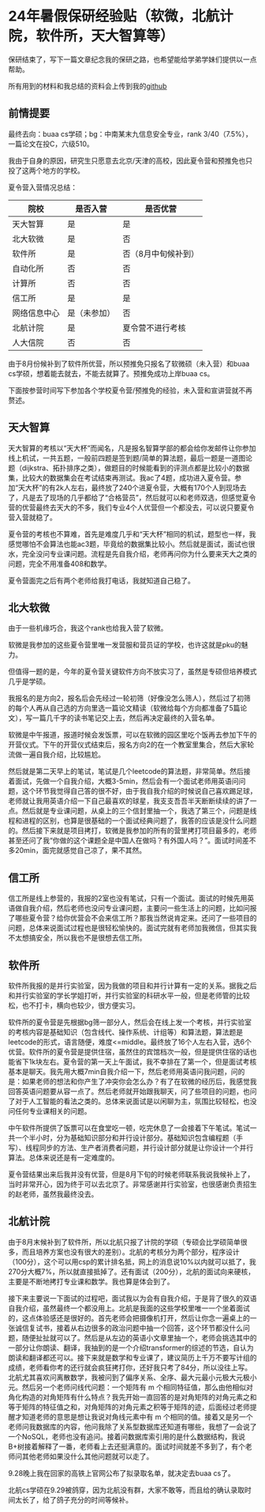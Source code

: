 # 24年暑假保研经验贴（软微，北航计院，软件所，天大智算等）

保研结束了，写下一篇文章纪念我的保研之路，也希望能给学弟学妹们提供以一点帮助。

所有用到的材料和我总结的资料会上传到我的[github](https://github.com/zhaohaisun)

## 前情提要

最终去向：buaa cs学硕；bg：中南某末九信息安全专业，rank 3/40（7.5%），一篇论文在投C，六级510。

我由于自身的原因，研究生只愿意去北京/天津的高校，因此夏令营和预推免也只投了这两个地方的学校。

夏令营入营情况总结：

| 院校         | 是否入营     | 是否优营            |
| ------------ | ------------ | ------------------- |
| 天大智算     | 是           | 是                  |
| 北大软微     | 是           | 否                  |
| 软件所       | 是           | 否（8月中旬候补到） |
| 自动化所     | 否           | 否                  |
| 计算所       | 否           | 否                  |
| 信工所       | 是           | 是                  |
| 网络信息中心 | 是（未参加） | 否                  |
| 北航计院     | 是           | 夏令营不进行考核    |
| 人大信院     | 否           | 否                  |

由于8月份候补到了软件所优营，所以预推免只报名了软微硕（未入营）和buaa cs学硕，想着能去就去，不能去就算了。预推免成功上岸buaa cs。

下面按参营时间写下参加各个学校夏令营/预推免的经验，未入营和宣讲营就不再赘述。

## 天大智算

天大智算的考核以“天大杯”而闻名，凡是报名智算学部的都会给你发邮件让你参加线上机试，一共五题，一般前四题是签到题/简单的算法题，最后一题是一道图论题（dijkstra、拓扑排序之类），做题目的时候能看到的评测点都是比较小的数据集，比较大的数据集会在考试结束再测试。我ac了4题，成功进入夏令营。参加“天大杯”的有2k人左右，最终放了240个进夏令营，大概有170个人到现场去了，凡是去了现场的几乎都给了“合格营员”，然后就可以和老师双选，但感觉夏令营的优营最终去天大的不多，我们专业4个人优营但一个都没去，可以说只要夏令营入营就稳了。

夏令营的考核也不算难，首先是难度几乎和“天大杯”相同的机试，题型也一样，我感觉哪怕不会算法也能ac3题，毕竟给的数据集比较小。然后就是面试，面试也很水，完全没问专业课问题。流程是先自我介绍，老师再问你为什么要来天大之类的问题，完全不用准备408和数学。

夏令营面完之后有两个老师给我打电话，我就知道自己稳了。

## 北大软微

由于一些机缘巧合，我这个rank也给我入营了软微。

软微是我参加的这些夏令营里唯一发营服和营员证的学校，也许这就是pku的魅力。

但值得一题的是，今年的夏令营关键软件方向不放实习了，虽然是专硕但培养模式几乎是学硕。

我报名的是方向2，报名后会先经过一轮初筛（好像没怎么筛人），然后过了初筛的每个人再从自己选的方向里选一篇论文精读（软微给每个方向都准备了5篇论文），写一篇几千字的读书笔记交上去，然后再决定最终的入营名单。

软微是中午报道，报道时候会发饭票，可以在软微的园区里吃个饭再去参加下午的开营仪式。下午的开营仪式结束后，报名方向2的在一个教室里集合，然后大家轮流做一遍自我介绍，比较尴尬。

然后就是第二天早上的笔试，笔试是几个leetcode的算法题，非常简单。然后接着面试，先做一个自我介绍，大概3-5min，然后会有一个面试老师用英语问问题，这个环节我觉得自己答的很不好，由于我自我介绍的时候说自己喜欢踢足球，老师就让我用英语介绍一下自己最喜欢的球星，我支支吾吾半天断断续续的讲了一点。然后就是专业课问题，从桌上的三个信封里抽一个，我选了第三个，问题是线程和进程的区别，也算是很基础的一个面试经典问题了，我答的应该是没什么问题的。然后接下来就是项目拷打，软微是我参加的所有的营里拷打项目最多的，老师甚至还问了我“你做的这个课题全是中国人在做吗？有外国人吗？”。面试时间差不多20min，面完就感觉自己凉了，果不其然。

## 信工所

信工所是线上参营的，我报的2室也没有笔试，只有一个面试。面试的时候先用英语做自我介绍，然后老师也没问专业课问题，主要问一些生活上的问题，比如问报了哪些夏令营？给你优营会不会来信工所？那我当然说肯定来。还问了一些项目的问题，总体来说面试过程也是很轻松愉快的。面试完就有老师加我微信，但其实我不太想搞安全，所以我也不是很想去信工所。

## 软件所

软件所我报的是并行实验室，因为我做的项目和并行计算有一定的关系。据我之后和并行实验室的学长学姐打听，并行实验室的科研水平一般，但是老师管的比较松，也不打卡，横向也较少，很方便实习。

软件所的夏令营是先根据bg筛一部分人，然后会在线上发一个考核，并行实验室的考核内容是基础知识（包含线代、操作系统、计组等）和算法题，算法题是leetcode的形式，语言随便，难度<=middle。最终放了16个人左右入营，选6个优营。软件所的夏令营是提供住宿，虽然住的宾馆档次一般，但是提供住宿的话也能省下1k块左右。夏令营的第一天上午面试，我不幸排在了第一个，但是面试考核基本是聊天。我先用大概7min自我介绍一下，然后老师用英语问我问题，问的是：如果老师的想法和你产生了冲突你会怎么办？有了在软微的经历后，我感觉我回答英语问题要从容一点了。然后老师就开始跟我聊天，问了些项目的问题，也问了对于人工智能的看法之类的。总体来说面试是以闲聊为主，氛围比较轻松，也没问任何专业课相关的问题。

中午软件所提供了饭票可以在食堂吃一顿，吃完休息了一会接着下午笔试。笔试一共一个半小时，分为基础知识部分和并行设计部分。基础知识包含编程题（手写）、线程同步的方法、生产者消费者问题，并行设计部分就是让你设计一个并行算法。总体来说还是有一定难度的。

夏令营结果出来后我并没有优营，但是8月下旬的时候老师联系我说我候补上了，当时非常开心，因为终于可以去北京了。非常感谢并行实验室，也很感谢负责招生的赵老师，虽然我最终没去。

## 北航计院

由于8月末候补到了软件所，所以北航只报了计院的学硕（专硕会比学硕简单很多，而且培养方案也没有很大的差别）。北航的考核分为两个部分，程序设计（100分），这个可以用csp的累计排名抵，网上的消息说10%以内就可以抵了，我270分大概7%，所以就直接抵掉了。还有面试（200分），北航的面试向来硬核，主要是不断地拷打专业课和数学。我也算是体会到了。

接下来主要说一下面试的过程吧，面试我以为会有自我介绍，于是背了很久的双语自我介绍，虽然最终一个都没用上。北航是我面的这些学校里唯一一个坐着面试的，这点体验感还是很好的。首先老师会把摄像机打开，然后让你念一遍桌上的一张诚信复试书，接着从右边很多的政治问题中抽一个回答，这个环节都没什么问题，随便扯扯就可以了。然后是从左边的英语小文章里抽一个，老师会挑选其中的一部分让你朗读、翻译，我抽到的是一个介绍transformer的综述的节选，自认为朗读和翻译都还可以。接下来就是数学和专业课了，建议简历上千万不要写计组的成绩，老师看你考的还行就会疯狂拷打你，还好我只考了84分，所以没往上写。北航尤其喜欢问离散数学，我被问到了偏序关系、全序、最大元最小元极大元极小元。然后另一个老师问线代问题：一个矩阵有 m 个相同特征值，那么由他相似对角化构造的对角矩阵有什么特点？我先开始一直回答的是对角矩阵的对角元素之和等于矩阵的特征值之和，对角矩阵的对角元素之积等于矩阵的迹，后面经过老师提醒才知道老师的意思是想让我说对角线元素中有 m 个相同的值。接着又是另一个老师问我数据库的内容，他问我除了关系型数据库还知道有哪些，我想了一会说了一个NoSQL，老师也没有追问。接着问数据库索引用的是什么数据结构，我说B+树接着解释了一番，老师看上去还挺满意的。面试时间就差不多到了，有个老师问其他老师如果没什么其他问题就可以走了。

9.28晚上我在回家的高铁上官网公布了拟录取名单，就决定去buaa cs了。

北航cs学硕在9.29被鸽穿，因为北航没有群，大家不敢等，而且给的确认录取时间太长了，给了鸽子充分的时间等候补。